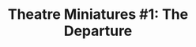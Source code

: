---
title: "Theatre Miniatures #1: The Departure"
tags: [orchestral, cd]
sectionSortOrder: 6
shortDesc: "from Adrian's score for Murder On The Orient Express"
forces: "2+p.2(ca).2.2+cb / 4.3.3.1 / timp + 2P / harp / strings min 12.10.8.6.4"
length: "3 mins 30 secs"
workNumber: "P0056"
compositionYear: "2023"
pdf: ""
hire: yes
buy: ""
recording: ""
audioIndex: 116
privateAudioIndex: 116
projectColour:
layout: workDetail
permalink: false
---